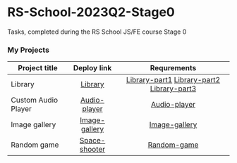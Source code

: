 # RS-School-2023Q2-Stage0
Tasks, completed during the RS School JS/FE course Stage 0

### My Projects
 Project title            |   Deploy link                                                                                              | Requrements
--------------------------|:--------------------------------------------------------------------------------------------------------:  |:----------------: 
Library                   |   [Library](https://yuliya-karuk.github.io/RS-School-2023Q2-Stage0/library/)                               | [Library-part1](https://github.com/rolling-scopes-school/tasks/blob/master/tasks/library/library-part1.md) [Library-part2](https://github.com/rolling-scopes-school/tasks/blob/master/tasks/library/library-part2.md) [Library-part3](https://github.com/rolling-scopes-school/tasks/blob/master/tasks/library/library-part3.md)
Custom Audio Player       |   [Audio-player](https://yuliya-karuk.github.io/RS-School-2023Q2-Stage0/audio-player/)                     | [Audio-player](https://github.com/rolling-scopes-school/tasks/blob/master/tasks/js30%23/js30-2.md)
Image gallery             |   [Image-gallery](https://yuliya-karuk.github.io/RS-School-2023Q2-Stage0/image-galery/)                    | [Image-gallery](https://github.com/rolling-scopes-school/tasks/blob/master/tasks/js30%23/js30-5.md)                                  
Random game               |   [Space-shooter](https://yuliya-karuk.github.io/RS-School-2023Q2-Stage0/random-game/)                     | [Random-game](https://github.com/rolling-scopes-school/tasks/blob/master/tasks/js30%23/js30-9.md)

